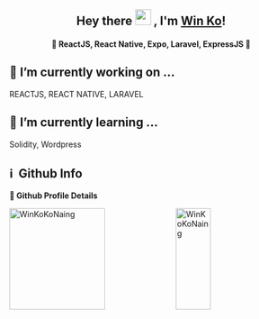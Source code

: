<h2 align="center">
  Hey there <img src="https://media.giphy.com/media/hvRJCLFzcasrR4ia7z/giphy.gif" width="28"> ,
   I'm <a href="https://github.com/WinKoKoNaing">Win Ko</a>! 
</h2>

<h4 align='center'>
  💚 ReactJS, React Native, Expo, Laravel, ExpressJS 💚
</h4>

## 💪 I’m currently working on ...
 REACTJS, REACT NATIVE, LARAVEL

## 🌱 I’m currently learning ... 
Solidity, Wordpress
	
<!-- ## 👏 Projects
💚 Paper App 		- sharing text,thoughts<br>
💚 Vote App  		- vote king-queen<br>
💚 PUDE App  		- show exams result<br>
💚 Expense App		- calculate expense<br> -->
<h2>ℹ️ &nbsp;Github Info</h2>
	
  <summary><b>🔎 Github Profile Details</b></summary>
<p>
<img height="180em" width="58%" src="https://github-profile-summary-cards.vercel.app/api/cards/profile-details?username=WinKoKoNaing&theme=vue" alt="WinKoKoNaing"/>
<img height="180em" width="35%" src="https://github-readme-stats.vercel.app/api/top-langs?username=WinKoKoNaing&show_icons=true&locale=en&layout=compact&hide_border=true&theme=vue" alt="WinKoKoNaing"/>
</p>
<!--
**WinKoKoNaing/winkokonaing** is a ✨ _special_ ✨ repository because its `README.md` (this file) appears on your GitHub profile.

Here are some ideas to get you started:

- 🟢 I’m currently working on ...
- 🌱 I’m currently learning ...
- 👯 I’m looking to collaborate on ...
- 🤔 I’m looking for help with ...
- 💬 Ask me about ...
- 📫 How to reach me: ...
- 😄 Pronouns: ...
- ⚡ Fun fact: ...
-->
